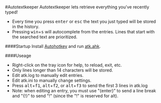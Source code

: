 #Autotextkeeper
Autotextkeeper lets retrieve everything you've recently typed!
* Every time you press <kbd>enter</kbd> or <kbd>esc</kbd> the text you just typed will be stored in the history.
* Pressing <kbd>win</kbd>+<kbd>s</kbd> will autocomplete from the entries. Lines that start with the searched text are prioritized.

####Startup
Install [Autohotkey](http://www.autohotkey.com/) and run [atk.ahk](https://github.com/q335r49/Autotextkeeper/raw/master/atk.ahk).

####Useage
- Right-click on the tray icon for help, to reload, exit, etc.
- Only lines longer than 14 characters will be stored.
- Edit atk.log to manually edit entries.
- Edit atk.ini to manually change settings.
- Press <kbd>alt</kbd>+<kbd>f1</kbd>, <kbd>alt</kbd>+<kbd>f2</kbd>, or <kbd>alt</kbd>+<kbd>f3</kbd> to send the first 3 lines in atk.log
- Note: when editing an entry, you must use "{enter}" to send a line break and "{!}" to send "!" (since the "!" is reserved for alt).
